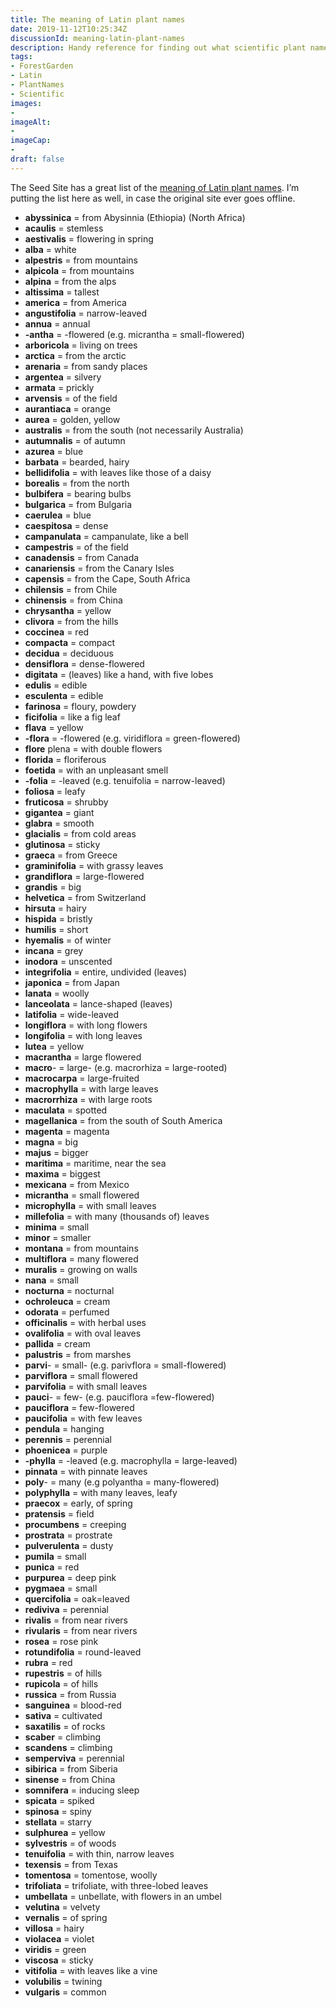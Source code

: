 ```yaml
---
title: The meaning of Latin plant names
date: 2019-11-12T10:25:34Z
discussionId: meaning-latin-plant-names
description: Handy reference for finding out what scientific plant names mean, via The Seed Site
tags: 
- ForestGarden
- Latin
- PlantNames
- Scientific
images: 
- 
imageAlt:
- 
imageCap:
- 
draft: false
---
```


The Seed Site has a great list of the [meaning of Latin plant names](http://theseedsite.co.uk/latin.html). I’m putting the list here as well, in case the original site ever goes offline.

* **abyssinica** = from Abysinnia (Ethiopia) (North Africa)
* **acaulis** = stemless
* **aestivalis** = flowering in spring
* **alba** = white
* **alpestris** = from mountains
* **alpicola** = from mountains
* **alpina** = from the alps
* **altissima** = tallest
* **america** = from America
* **angustifolia** = narrow-leaved
* **annua** = annual
* **-antha** = -flowered (e.g. micrantha = small-flowered)
* **arboricola** = living on trees
* **arctica** = from the arctic
* **arenaria** = from sandy places
* **argentea** = silvery
* **armata** = prickly
* **arvensis** = of the field
* **aurantiaca** = orange
* **aurea** = golden, yellow
* **australis** = from the south (not necessarily Australia)
* **autumnalis** = of autumn
* **azurea** = blue
* **barbata** = bearded, hairy
* **bellidifolia** = with leaves like those of a daisy
* **borealis** = from the north
* **bulbifera** = bearing bulbs
* **bulgarica** = from Bulgaria
* **caerulea** = blue
* **caespitosa** = dense
* **campanulata** = campanulate, like a bell
* **campestris** = of the field
* **canadensis** = from Canada
* **canariensis** = from the Canary Isles
* **capensis** = from the Cape, South Africa
* **chilensis** = from Chile
* **chinensis** = from China
* **chrysantha** = yellow
* **clivora** = from the hills
* **coccinea** = red
* **compacta** = compact
* **decidua** = deciduous
* **densiflora** = dense-flowered
* **digitata** = (leaves) like a hand, with five lobes
* **edulis** = edible
* **esculenta** = edible
* **farinosa** = floury, powdery
* **ficifolia** = like a fig leaf
* **flava** = yellow
* **-flora** = -flowered (e.g. viridiflora = green-flowered)
* **flore** plena = with double flowers
* **florida** = floriferous
* **foetida** = with an unpleasant smell
* **-folia** = -leaved (e.g. tenuifolia = narrow-leaved)
* **foliosa** = leafy
* **fruticosa** = shrubby
* **gigantea** = giant
* **glabra** = smooth
* **glacialis** = from cold areas
* **glutinosa** = sticky
* **graeca** = from Greece
* **graminifolia** = with grassy leaves
* **grandiflora** = large-flowered
* **grandis** = big
* **helvetica** = from Switzerland
* **hirsuta** = hairy
* **hispida** = bristly
* **humilis** = short
* **hyemalis** = of winter
* **incana** = grey
* **inodora** = unscented
* **integrifolia** = entire, undivided (leaves)
* **japonica** = from Japan
* **lanata** = woolly
* **lanceolata** = lance-shaped (leaves)
* **latifolia** = wide-leaved
* **longiflora** = with long flowers
* **longifolia** = with long leaves
* **lutea** = yellow
* **macrantha** = large flowered
* **macro**- = large- (e.g. macrorhiza = large-rooted)
* **macrocarpa** = large-fruited
* **macrophylla** = with large leaves
* **macrorrhiza** = with large roots
* **maculata** = spotted
* **magellanica** = from the south of South America
* **magenta** = magenta
* **magna** = big
* **majus** = bigger
* **maritima** = maritime, near the sea
* **maxima** = biggest
* **mexicana** = from Mexico
* **micrantha** = small flowered
* **microphylla** = with small leaves
* **millefolia** = with many (thousands of) leaves
* **minima** = small
* **minor** = smaller
* **montana** = from mountains
* **multiflora** = many flowered
* **muralis** = growing on walls
* **nana** = small
* **nocturna** = nocturnal
* **ochroleuca** = cream
* **odorata** = perfumed
* **officinalis** = with herbal uses
* **ovalifolia** = with oval leaves
* **pallida** = cream
* **palustris** = from marshes
* **parvi**- = small- (e.g. parivflora = small-flowered)
* **parviflora** = small flowered
* **parvifolia** = with small leaves
* **pauci**- = few- (e.g. pauciflora =few-flowered)
* **pauciflora** = few-flowered
* **paucifolia** = with few leaves
* **pendula** = hanging
* **perennis** = perennial
* **phoenicea** = purple
* **-phylla** = -leaved (e.g. macrophylla = large-leaved)
* **pinnata** = with pinnate leaves
* **poly**- = many (e.g polyantha = many-flowered)
* **polyphylla** = with many leaves, leafy
* **praecox** = early, of spring
* **pratensis** = field
* **procumbens** = creeping
* **prostrata** = prostrate
* **pulverulenta** = dusty
* **pumila** = small
* **punica** = red
* **purpurea** = deep pink
* **pygmaea** = small
* **quercifolia** = oak=leaved
* **rediviva** = perennial
* **rivalis** = from near rivers
* **rivularis** = from near rivers
* **rosea** = rose pink
* **rotundifolia** = round-leaved
* **rubra** = red
* **rupestris** = of hills
* **rupicola** = of hills
* **russica** = from Russia
* **sanguinea** = blood-red
* **sativa** = cultivated
* **saxatilis** = of rocks
* **scaber** = climbing
* **scandens** = climbing
* **semperviva** = perennial
* **sibirica** = from Siberia
* **sinense** = from China
* **somnifera** = inducing sleep
* **spicata** = spiked
* **spinosa** = spiny
* **stellata** = starry
* **sulphurea** = yellow
* **sylvestris** = of woods
* **tenuifolia** = with thin, narrow leaves
* **texensis** = from Texas
* **tomentosa** = tomentose, woolly
* **trifoliata** = trifoliate, with three-lobed leaves
* **umbellata** = unbellate, with flowers in an umbel
* **velutina** = velvety
* **vernalis** = of spring
* **villosa** = hairy
* **violacea** = violet
* **viridis** = green
* **viscosa** = sticky
* **vitifolia** = with leaves like a vine
* **volubilis** = twining
* **vulgaris** = common 
